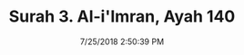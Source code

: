 ---
title       : "Surah 3. Al-i'Imran, Ayah 140"
date        : 7/25/2018 2:50:39 PM
draft       : false
type        : "quran"
layout      : "compare"
BookCode    : "CMP"
SurahNumber : "3"
AyahNumber  : "140"
TotalAyah   : "200"
---